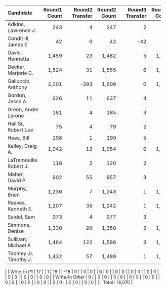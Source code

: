 |               Candidate | Round1 Count |   | Round2 Transfer | Round2 Count |   | Round3 Transfer | Round3 Count |   | Round4 Transfer | Round4 Count |   | Round5 Transfer | Round5 Count |   | Round6 Transfer | Round6 Count |   | Round7 Transfer | Round7 Count |   | Round8 Transfer | Round8 Count |   | Round9 Transfer | Round9 Count |   | Round10 Transfer | Round10 Count |   | Round11 Transfer | Round11 Count |
|:------------------------|-------------:|--:|----------------:|-------------:|--:|----------------:|-------------:|--:|----------------:|-------------:|--:|----------------:|-------------:|--:|----------------:|-------------:|--:|----------------:|-------------:|--:|----------------:|-------------:|--:|----------------:|-------------:|--:|-----------------:|--------------:|--:|-----------------:|--------------:|
|     Adkins, Lawrence J. |          243 |   |               4 |          247 |   |               2 |          249 |   |               3 |          252 |   |               4 |          256 |   |               3 |          259 |   |            -259 |            0 |   |               0 |            0 |   |               0 |            0 |   |                0 |             0 |   |                0 |             0 |
|     Condit III, James E |           42 |   |               0 |           42 |   |             -42 |            0 |   |               0 |            0 |   |               0 |            0 |   |               0 |            0 |   |               0 |            0 |   |               0 |            0 |   |               0 |            0 |   |                0 |             0 |   |                0 |             0 |
|        Davis, Henrietta |        1,459 |   |              23 |        1,482 |   |               5 |        1,487 |   |               3 |        1,490 |   |              11 |        1,501 |   |               6 |        1,507 |   |              22 |        1,529 |   |              10 |        1,539 |   |              69 |        1,608 |   |                0 |         1,608 |   |                0 |         1,608 |
|     Decker, Marjorie C. |        1,524 |   |              31 |        1,555 |   |               6 |        1,561 |   |               2 |        1,563 |   |               6 |        1,569 |   |               6 |        1,575 |   |              24 |        1,599 |   |               5 |        1,604 |   |               4 |        1,608 |   |                0 |         1,608 |   |                0 |         1,608 |
|      Galluccio, Anthony |        2,001 |   |            -393 |        1,608 |   |               0 |        1,608 |   |               0 |        1,608 |   |               0 |        1,608 |   |               0 |        1,608 |   |               0 |        1,608 |   |               0 |        1,608 |   |               0 |        1,608 |   |                0 |         1,608 |   |                0 |         1,608 |
|        Gordon, Jesse A. |          626 |   |              11 |          637 |   |               4 |          641 |   |               5 |          646 |   |               6 |          652 |   |              23 |          675 |   |              15 |          690 |   |              28 |          718 |   |            -718 |            0 |   |                0 |             0 |   |                0 |             0 |
|     Green, Andre Lerone |          181 |   |               4 |          185 |   |               3 |          188 |   |               6 |          194 |   |               5 |          199 |   |            -199 |            0 |   |               0 |            0 |   |               0 |            0 |   |               0 |            0 |   |                0 |             0 |   |                0 |             0 |
|     Hall Sr, Robert Lee |           75 |   |               4 |           79 |   |               2 |           81 |   |             -81 |            0 |   |               0 |            0 |   |               0 |            0 |   |               0 |            0 |   |               0 |            0 |   |               0 |            0 |   |                0 |             0 |   |                0 |             0 |
|              Hees, Bill |          198 |   |               1 |          199 |   |               5 |          204 |   |               7 |          211 |   |               7 |          218 |   |              55 |          273 |   |               5 |          278 |   |            -278 |            0 |   |               0 |            0 |   |                0 |             0 |   |                0 |             0 |
|        Kelley, Craig A. |        1,042 |   |              12 |        1,054 |   |               0 |        1,054 |   |               5 |        1,059 |   |              15 |        1,074 |   |              14 |        1,088 |   |              25 |        1,113 |   |              53 |        1,166 |   |             114 |        1,280 |   |               82 |         1,362 |   |              246 |         1,608 |
| LaTremouille. Robert J. |          118 |   |               2 |          120 |   |               2 |          122 |   |               0 |          122 |   |            -122 |            0 |   |               0 |            0 |   |               0 |            0 |   |               0 |            0 |   |               0 |            0 |   |                0 |             0 |   |                0 |             0 |
|         Maher, David P. |          902 |   |              55 |          957 |   |               3 |          960 |   |               5 |          965 |   |               7 |          972 |   |              10 |          982 |   |               8 |          990 |   |              47 |        1,037 |   |              30 |        1,067 |   |           -1,067 |             0 |   |                0 |             0 |
|           Murphy, Brian |        1,236 |   |               7 |        1,243 |   |               1 |        1,244 |   |               2 |        1,246 |   |               8 |        1,254 |   |               5 |        1,259 |   |               7 |        1,266 |   |              16 |        1,282 |   |              97 |        1,379 |   |              229 |         1,608 |   |                0 |         1,608 |
|      Reeves, Kenneth E. |        1,207 |   |              35 |        1,242 |   |               1 |        1,243 |   |              12 |        1,255 |   |              10 |        1,265 |   |               8 |        1,273 |   |              57 |        1,330 |   |               4 |        1,334 |   |              54 |        1,388 |   |              115 |         1,503 |   |              105 |         1,608 |
|             Seidel, Sam |          973 |   |               4 |          977 |   |               3 |          980 |   |               4 |          984 |   |               9 |          993 |   |               9 |        1,002 |   |              18 |        1,020 |   |              24 |        1,044 |   |             163 |        1,207 |   |               65 |         1,272 |   |           -1,272 |             0 |
|         Simmons, Denise |        1,330 |   |              20 |        1,350 |   |               2 |        1,352 |   |               7 |        1,359 |   |               7 |        1,366 |   |              14 |        1,380 |   |              44 |        1,424 |   |               6 |        1,430 |   |              78 |        1,508 |   |              100 |         1,608 |   |                0 |         1,608 |
|     Sullivan, Michael A |        1,464 |   |             122 |        1,586 |   |               3 |        1,589 |   |               7 |        1,596 |   |               8 |        1,604 |   |               4 |        1,608 |   |               0 |        1,608 |   |               0 |        1,608 |   |               0 |        1,608 |   |                0 |         1,608 |   |                0 |         1,608 |
|   Toomey Jr, Timothy J. |        1,432 |   |              57 |        1,489 |   |               1 |        1,490 |   |               0 |        1,490 |   |               2 |        1,492 |   |              11 |        1,503 |   |              10 |        1,513 |   |              16 |        1,529 |   |              27 |        1,556 |   |               52 |         1,608 |   |                0 |         1,608 |
|
|             Write-In P1 |           17 |   |               1 |           18 |   |             -18 |            0 |   |               0 |            0 |   |               0 |            0 |   |               0 |            0 |   |               0 |            0 |   |               0 |            0 |   |               0 |            0 |   |                0 |             0 |   |                0 |             0 |
|          Write-In Other |            0 |   |               0 |            0 |   |               0 |            0 |   |               0 |            0 |   |               0 |            0 |   |               0 |            0 |   |               0 |            0 |   |               0 |            0 |   |               0 |            0 |   |                0 |             0 |   |                0 |             0 |
|
|                   Total |       16,070 |
